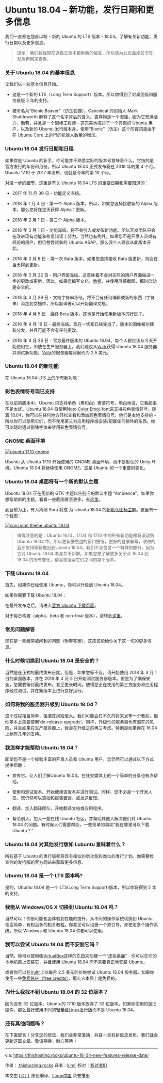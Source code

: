 Ubuntu 18.04 – 新功能，发行日期和更多信息
============================================================


我们一直都在翘首以盼 - 新的 Ubuntu 的 LTS 版本 - 18.04。了解有关新功能，发行日期以及更多信息。 

> 提示：我们将经常在这篇文章中更新新的信息，所以请为此页面添加书签，然后再回来查看。

### 关于 Ubuntu 18.04 的基本信息

让我们以一些基本信息开始。

*   这是一个新的 LTS（Long Term Support）版本。所以你得到了对桌面版和服务器版 5 年的支持。

*   被命名为“Bionic Beaver”（仿生狐狸）。Canonical 的创始人 Mark Shuttleworth 解释了这个名字背后的含义。吉祥物是一个海狸，因为它充满活力，勤劳，并且是一个很棒工程师 - 这完美地描述了一个典型的 Ubuntu 用户，以及新的 Ubuntu 发行版本身。使用“Bionic”（仿生）这个形容词是由于在 Ubuntu Core 上运行的机器人数量的增加。

### Ubuntu 18.04 发行日期和日程

如果你是 Ubuntu 的新手，你可能并不熟悉实际的版本号意味着什么。它指的是官方发行的年份和月份。所以 Ubuntu 18.04 正式发布将在 2018 年的第 4 个月。Ubuntu 17.10 于 2017 年发布，也就是今年的第 10 个月。

对进一步的细节，这里是有关 Ubuntu 18.04 LTS 的重要日期和需要知道的：

*   2017 年 11 月 30 日 - 功能定义冻结。

*   2018 年 1 月 4 日 - 第一个 Alpha 版本。所以，如果您选择接收新的 Alpha 版本，那么您将在这天获得 Alpha 1 更新。

*   2018 年 2 月 1 日 - 第二个 Alpha 版本。

*   2018 年 3 月 1 日 - 功能冻结。将不会引入或发布新功能。所以开发团队只会在改进现有功能和修复错误上努力。当然也有例外。如果您不是开发人员或有经验的用户，但仍想尝试新的 Ubuntu ASAP，那么我个人建议从此版本开始。

*   2018 年 3 月 8 日 - 第一次 Bata 版本。如果您选择接收 Bata 版更新，则会在当天得到更新。

*   2018 年 3 月 22 日 - 用户界面冻结。这意味着不会对实际的用户界面做进一步的更改或更新，因此，如果您编写文档，[教程][1]，并使用屏幕截图，那时启动是安全的。

*   2018 年 3 月 29 日 - 文档字符串冻结。将不会有任何编辑或新的东西（字符串）添加到文档中，所以翻译者可以开始翻译文档。

*   2018 年 4 月 5 日 - 最终 Beta 版本。这也是开始使用新版本的好日子。

*   2018 年 4 月 19 日 - 最终冻结。现在一切都已经完成了。版本的图像被创建和分发，并且可能不会有任何更改。

*   2018 年 4 月 26 日 - 官方最终版本的 Ubuntu 18.04。每个人都应该从今天开始使用它，即使在生产服务器上。我们建议从[Vultr][2]获得 Ubuntu 18.04 服务器并测试新功能。[Vultr][3]的服务器每月起价为 2.5 美元。

### Ubuntu 18.04 的新功能

在 Ubuntu 18.04 LTS 上的所有新功能：

### 彩色表情符号现已支持

在以前的版本中，Ubuntu 只支持单色（黑和白）表情符号，坦白地说，它看起来不是太好。Ubuntu 18.04 将使用[Noto Color Emoji font][7]来支持彩色表情符号。随着 18.04，你可以在任何地方轻松查看和添加颜色表情符号。他们是本地支持的 - 所以你可以使用它们，而不使用第三方应用程序或安装/配置任何额外的东西。你可以随时通过删除字体来禁用彩色表情符号。

### GNOME 桌面环境

 [![ubuntu 17.10 gnome](https://thishosting.rocks/wp-content/uploads/2017/12/ubuntu-17-10-gnome.jpg.webp)][8] 

Ubuntu 从 Ubuntu 17.10 开始使用的 GNOME 桌面环境，而不是默认的 Unity 环境。Ubuntu 18.04 将继续使用 GNOME。这是 Ubuntu 的一个重要的变化。

### Ubuntu 18.04 桌面将有一个新的默认主题

Ubuntu 18.04 正在用新的 GTK 主题以告别旧的默认主题 “Ambience”。如果你想帮助新的主题，看看一些截图甚至更多，去[这里][9]。

到目前为止，有人猜测 Suru 将成 为 Ubuntu 18.04 的[新默认图标主题][10]。这里有一个截图：

 [![suru icon theme ubuntu 18.04](https://thishosting.rocks/wp-content/uploads/2017/12/suru-icon-theme-ubuntu-18-04.jpg.webp)][11] 

> 值得注意的是：Ubuntu 16.10，17.04 和 17.10 中的所有新功能都将滚动到 Ubuntu 18.04 中。所以更新像右边的窗口按钮，更好的登录屏幕，改进的蓝牙支持等将推出到Ubuntu 18.04。我们不会包含一个特殊的部分，因为它对 Ubuntu 18.04 本身并不新鲜。如果您想了解更多关于从 16.04 到 18.04 的所有变化，请谷歌搜索它们之间的每个版本。

### 下载 Ubuntu 18.04

首先，如果你已经使用 Ubuntu，你可以升级到 Ubuntu 18.04。

如果你需要下载 Ubuntu 18.04：

在最终发布之后，请进入[官方 Ubuntu 下载页面][12]。

对于每日构建（alpha，beta 和 non-final 版本），请转到[这里][13]。

### 常见问题解答

现在是一些经常被问到的问题（附带答案），这应该能给你关于这一切的更多信息。

### 什么时候切换到 Ubuntu 18.04 是安全的？

当然是在正式的最终发布日期。但是，如果您等不及，请开始使用 2018 年 3 月 1 日的桌面版本，并在 2018 年 4 月 5 日开始测试服务器版本。但是为了确保安全，您需要等待最终发布，甚至更长时间，使得您正在使用的第三方服务和应用程序经过测试，并在新版本上进行良好运行。

### 如何将我的服务器升级到 Ubuntu 18.04？

这个过程相当简单，但潜在风险很大。我们可能会在不久的将来发布一个教程，但你基本上需要使用‘do-release-upgrade’。同样，升级你的服务器也有潜在的风险，并且如果在生产服务器上，我会在升级之前再三考虑。特别是如果你在 16.04 上剩有几年的支持。

### 我怎样才能帮助 Ubuntu 18.04？

即使您不是一个经验丰富的开发人员和 Ubuntu 用户，您仍然可以通过以下方式提供帮助：

*   宣传它。让人们了解Ubuntu 18.04。在社交媒体上的一个简单的分享也有点帮助。

*   使用和测试版本。开始使用该版本并进行测试。同样，您不必是一个开发人员。您仍然可以查找和报告错误，或发送反馈。

*   翻译。加入翻译团队，开始翻译文档或应用程序。

*   帮助别人。加入一些在线 Ubuntu 社区，并帮助其他人解决他们对 Ubuntu 18.04 的问题。有时候人们需要帮助，一些简单的事如“我在哪里可以下载 Ubuntu？”

### Ubuntu 18.04 对其他发行版如 Lubuntu 意味着什么？

所有基于 Ubuntu 的发行版都将具有相似的新功能和类似的发行计划。你需要检查你的发行版的官方网站来获取更多信息。

### Ubuntu 18.04 是一个 LTS 版本吗?

是的，Ubuntu 18.04 是一个 LTS(Long Term Support)版本，所以你将得到 5 年的支持。

### 我能从 Windows/OS X 切换到 Ubuntu 18.04 吗？

当然可以！你很可能也会体验到性能的提升。从不同的操作系统切换到 Ubuntu 相当简单，有相当多的相关教程。你甚至可以设置一个双引导，来使用多个操作系统，所以 Windows 和 Ubuntu 18.04 你都可以使用。

### 我可以尝试 Ubuntu 18.04 而不安装它吗？

当然。你可以使用像[VirtualBox][14]这样的东西来创建一个“虚拟桌面” - 你可以在你的本地机器上安装它，并且使用 Ubuntu 18.04 而不需要真正地安装 Ubuntu。

或者你可以在[Vultr][15]上以每月 2.5 美元的价格尝试 Ubuntu 18.04 服务器。如果你使用一些[免费账户（free credits）][16]，那么它本质上是免费的。

### 为什么我找不到 Ubuntu 18.04 的 32 位版本？

因为没有 32 位版本。Ubuntu的 17.10 版本放弃了 32 位版本。如果你使用的是旧硬件，那么最好使用不同的[轻量级Linux发行版][17]而不是 Ubuntu 18.04。

### 还有其他问题吗？

在下面留言！分享您的想法，我们会非常激动，并且一旦有新信息发布，我们就会更新这篇文章。敬请期待，耐心等待！

--------------------------------------------------------------------------------

via: https://thishosting.rocks/ubuntu-18-04-new-features-release-date/

作者：[ thishosting.rocks][a]
译者：[kimii](https://github.com/kimii)
校对：[校对者ID](https://github.com/校对者ID)

本文由 [LCTT](https://github.com/LCTT/TranslateProject) 原创编译，[Linux中国](https://linux.cn/) 荣誉推出

[a]:thishosting.rocks
[1]:https://thishosting.rocks/category/knowledgebase/
[2]:https://thishosting.rocks/go/vultr/
[3]:https://thishosting.rocks/go/vultr/
[4]:https://thishosting.rocks/category/knowledgebase/
[5]:https://thishosting.rocks/tag/ubuntu/
[6]:https://thishosting.rocks/2017/12/05/
[7]:https://www.google.com/get/noto/help/emoji/
[8]:https://thishosting.rocks/wp-content/uploads/2017/12/ubuntu-17-10-gnome.jpg
[9]:https://community.ubuntu.com/t/call-for-participation-an-ubuntu-default-theme-lead-by-the-community/1545
[10]:http://www.omgubuntu.co.uk/2017/11/suru-default-icon-theme-ubuntu-18-04-lts
[11]:https://thishosting.rocks/wp-content/uploads/2017/12/suru-icon-theme-ubuntu-18-04.jpg
[12]:https://www.ubuntu.com/download
[13]:http://cdimage.ubuntu.com/daily-live/current/
[14]:https://www.virtualbox.org/
[15]:https://thishosting.rocks/go/vultr/
[16]:https://thishosting.rocks/vultr-coupons-for-2017-free-credits-and-more/
[17]:https://thishosting.rocks/best-lightweight-linux-distros/





